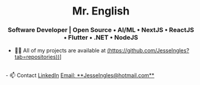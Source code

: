 <h1 align="center">Mr. English</h1>
<h3 align="center">Software Developer | Open Source • AI/ML • NextJS • ReactJS • Flutter • .NET • NodeJS</h3>

- 👨‍💻 All of my projects are available at [(https://github.com/JesseIngles?tab=repositories))](https://github.com/JesseIngles?tab=repositories)]
<br/>
- 📫 Contact
    <a href="https://www.linkedin.com/in/jess%C3%A9ingl%C3%AAs/">LinkedIn<a/>
    <a href="JesseIngles@hotmail.com">Email: **JesseIngles@hotmail.com**<a/>
